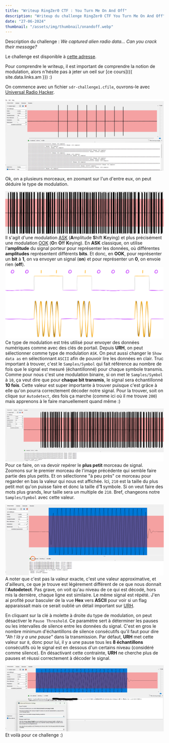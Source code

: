 ```yaml
---
title: "Writeup RingZer0 CTF : You Turn Me On And Off"
description: "Writeup du challenge RingZer0 CTF You Turn Me On And Off"
date: "27-06-2024"
thumbnail: "/assets/img/thumbnail/onandoff.webp"
---
```

Description du challenge : *We captured alien radio data... Can you crack their message?*

Le challenge est disponible à [cette adresse](https://ringzer0ctf.com/challenges/332).

Pour comprendre le writeup, il est important de comprendre la notion de modulation, alors n'hésite pas à jeter un oeil sur [ce cours]({{ site.data.links.am }}) :) 

On commence avec un fichier `sdr-challenge1.cfile`, ouvrons-le avec [Universal Radio Hacker](https://github.com/jopohl/urh). 

![Universal Radio Hacker](../../assets/img/pages/writeups/onandoff/onandoff1.webp)

Ok, on a plusieurs morceaux, en zoomant sur l'un d'entre eux, on peut déduire le type de modulation.

![Universal Radio Hacker](../../assets/img/pages/writeups/onandoff/onandoff2.webp)
Il s'agit d'une modulation [ASK](http://didouqen.ousama.free.fr/Elec/63.pdf) (**A**mplitude **S**hift **K**eying) et plus précisément une modulation [OOK](http://didouqen.ousama.free.fr/Elec/63.pdf) (**O**n **O**ff **K**eying). 
En **ASK** classique, on utilise l'**amplitude** du signal porteur pour représenter les données, où différentes **amplitudes** représentent différents **bits**. 
Et donc, en **OOK**, pour représenter un **bit** à **1**, on va envoyer un signal (**on**) et pour représenter un **0**, on envoie rien (**off**).
![Schema ASK OOK](../../assets/img/pages/writeups/onandoff/onandoff3.svg)
Ce type de modulation est très utilisé pour envoyer des données numériques comme avec des clés de portail. 
Depuis **URH**, on peut sélectionner comme type de modulation `ASK`. On peut aussi changer le `Show data as` en sélectionnant `ASCII` afin de pouvoir lire les données en clair.
Truc important à trouver, c'est le `Samples/Symbol` qui fait référence au nombre de fois que le signal est mesuré (échantillonné) pour chaque symbole transmis. 
Comme pour nous c'est une modulation binaire, si on met le `Samples/Symbol` à `10`, ça veut dire que pour **chaque bit transmis**, le signal sera échantillonné **10 fois**. 
Cette valeur est super importante à trouver puisque c'est grâce à elle qu'on pourra correctement décoder notre signal. Pour la trouver, soit on clique sur `Autodetect`, des fois ça marche (comme ici où il me trouve `200`) mais apprenons à le faire manuellement quand même :)  

![Universal Radio Hacker](../../assets/img/pages/writeups/onandoff/onandoff4.png)
Pour ce faire, on va devoir repérer le **plus petit** morceau de signal. 
Zoomons sur le premier morceau de l'image précédente qui semble faire partie des plus petits. Et on sélectionne "à peu près" ce morceau pour regarder en bas la valeur qui nous est affichée. Ici, `210` est la taille du plus petit mot qu'on puisse faire et donc la taille d'**1** symbole. Si on veut faire des mots plus grands, leur taille sera un multiple de `210`. 
Bref, changeons notre `Samples/Symbol` avec cette valeur.

![Universal Radio Hacker](../../assets/img/pages/writeups/onandoff/onandoff5.png)
A noter que c'est pas la valeur exacte, c'est une valeur approximative, et d'ailleurs, ce que je trouve est légèrement différent de ce que nous donnait l'**Autodetect**.
Pas grave, on voit qu'au niveau de ce qui est décodé, hors mis la dernière, chaque ligne est similaire. Le même signal est répété.
J'en ai profité pour basculer de la vue **Hex** vers **ASCII** pour voir si un flag apparaissait mais ce serait oublié un détail important sur [URH](https://github.com/jopohl/urh).

En cliquant sur la clé à molette à droite du type de modulation, on peut désactiver le `Pause Threshold`. 
Ce paramètre sert à déterminer les pauses ou les intervalles de silence entre les données du signal. C'est en gros le nombre minimum d'échantillons de silence consécutifs qu'il faut pour dire *"Ah ! là y a une pause"* dans la transmission. 
Par défaut, **URH** met cette valeur sur `8`, donc pour lui, il y a une pause tous les **8 échantillons** consécutifs où le signal est en dessous d'un certains niveau (considéré comme silence).
En désactivant cette contrainte, **URH** ne cherche plus de pauses et réussi correctement à décoder le signal.

![Universal Radio Hacker](../../assets/img/pages/writeups/onandoff/onandoff6.webp)
Et voilà pour ce challenge :)